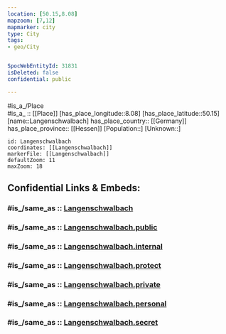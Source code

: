 ```yaml
---
location: [50.15,8.08] 
mapzoom: [7,12] 
mapmarker: city 
type: City
tags:
- geo/City


SpocWebEntityId: 31831
isDeleted: false
confidential: public

---
```

#is_a_/Place  
#is_a_ :: [[Place]] 
[has_place_longitude::8.08] 
[has_place_latitude::50.15] 
[name::Langenschwalbach] 
has_place_country:: [[Germany]]  
has_place_province:: [[Hessen]] 
[Population::] 
[Unknown::] 


```leaflet
id: Langenschwalbach
coordinates: [[Langenschwalbach]] 
markerFile: [[Langenschwalbach]] 
defaultZoom: 11 
maxZoom: 18
```


## Confidential Links & Embeds: 

### #is_/same_as :: [Langenschwalbach](/_Standards/Earth/Continent/Europe/Europe~Central/Germany/Germany~West/Hessen/counties~Hessen/Rheingau-Taunus-Kreis/cities~Rheingau-Taunus/Bad_Schwalbach/boroughs~Schwalbach/Langenschwalbach.md) 

### #is_/same_as :: [Langenschwalbach.public](/_public/Earth/Continent/Europe/Europe~Central/Germany/Germany~West/Hessen/counties~Hessen/Rheingau-Taunus-Kreis/cities~Rheingau-Taunus/Bad_Schwalbach/boroughs~Schwalbach/Langenschwalbach.public.md) 

### #is_/same_as :: [Langenschwalbach.internal](/_internal/Earth/Continent/Europe/Europe~Central/Germany/Germany~West/Hessen/counties~Hessen/Rheingau-Taunus-Kreis/cities~Rheingau-Taunus/Bad_Schwalbach/boroughs~Schwalbach/Langenschwalbach.internal.md) 

### #is_/same_as :: [Langenschwalbach.protect](/_protect/Earth/Continent/Europe/Europe~Central/Germany/Germany~West/Hessen/counties~Hessen/Rheingau-Taunus-Kreis/cities~Rheingau-Taunus/Bad_Schwalbach/boroughs~Schwalbach/Langenschwalbach.protect.md) 

### #is_/same_as :: [Langenschwalbach.private](/_private/Earth/Continent/Europe/Europe~Central/Germany/Germany~West/Hessen/counties~Hessen/Rheingau-Taunus-Kreis/cities~Rheingau-Taunus/Bad_Schwalbach/boroughs~Schwalbach/Langenschwalbach.private.md) 

### #is_/same_as :: [Langenschwalbach.personal](/_personal/Earth/Continent/Europe/Europe~Central/Germany/Germany~West/Hessen/counties~Hessen/Rheingau-Taunus-Kreis/cities~Rheingau-Taunus/Bad_Schwalbach/boroughs~Schwalbach/Langenschwalbach.personal.md) 

### #is_/same_as :: [Langenschwalbach.secret](/_secret/Earth/Continent/Europe/Europe~Central/Germany/Germany~West/Hessen/counties~Hessen/Rheingau-Taunus-Kreis/cities~Rheingau-Taunus/Bad_Schwalbach/boroughs~Schwalbach/Langenschwalbach.secret.md)

